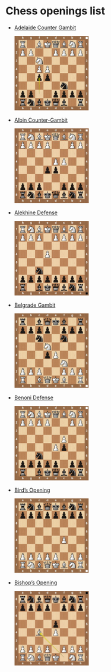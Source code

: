 Chess openings list
===
+ [Adelaide Counter Gambit](adelaide-counter-gambit.md)

	<img src="img/adelaide-counter-gambit.png" width="200">

+ [Albin Counter-Gambit](albin2.md)

	<img src="img/albin2.jpg" width="200">

+ [Alekhine Defense](alekhinedefensebig.md)

	<img src="img/alekhinedefensebig.jpg" width="200">

+ [Belgrade Gambit](belgrade-gambit.md)

	<img src="img/belgrade-gambit.jpg" width="200">

+ [Benoni Defense](the-benoni-defense.md)

	<img src="img/the-benoni-defense.jpg" width="200">

+ [Bird’s Opening](the-birds-opening.md)

	<img src="img/the-birds-opening.jpg" width="200">

+ [Bishop’s Opening](bishops-chess-opening.md)

	<img src="img/bishops-chess-opening.png" width="200">

